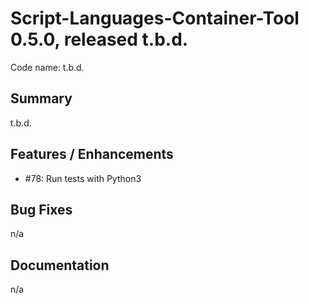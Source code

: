 # Script-Languages-Container-Tool 0.5.0, released t.b.d.

Code name: t.b.d.

## Summary 

t.b.d.

## Features / Enhancements

 - #78: Run tests with Python3

## Bug Fixes

n/a

## Documentation
n/a